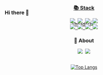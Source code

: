 ### Hi there 👋

<!--
**jeong-juyoung/jeong-juyoung** is a ✨ _special_ ✨ repository because its `README.md` (this file) appears on your GitHub profile.

Here are some ideas to get you started:


- 🔭 I’m currently working on ...
- 🌱 I’m currently learning ...
- 👯 I’m looking to collaborate on ...
- 🤔 I’m looking for help with ...
- 💬 Ask me about ...
- 📫 How to reach me: ...
- 😄 Pronouns: ...
- ⚡ Fun fact: ...
-->
<div align="center">
  <a href="#">
    
  ![header]<img src="https://capsule-render.vercel.app/api?type=wave&color=auto&height=300&section=header&text=capsule%20render&fontSize=90" />
  <h3 align="center" style="margin-top: -85px;">📚 Stack</h3>
    <p>
      <img src="https://img.shields.io/badge/C-A8B9CC?style=flat-square&logo=C&logoColor=white"/>&nbsp;
      <img src="https://img.shields.io/badge/Java-007396?style=flat-square&logo=Java&logoColor=white"/>&nbsp;
      <img src="https://img.shields.io/badge/Spring-6DB33F?style=flat-square&logo=Spring&logoColor=white"/>&nbsp;
      <img src="https://img.shields.io/badge/Oracle-F80000?style=flat-square&logo=Oracle&logoColor=white"/>
      <br> 
      <img src="https://img.shields.io/badge/HTML5-E34F26?style=flat-square&logo=HTML5&logoColor=white"/>&nbsp;
      <img src="https://img.shields.io/badge/CSS3-1572B6?style=flat-square&logo=CSS3&logoColor=white"/>&nbsp;
      <img src="https://img.shields.io/badge/JavaScript-F7DF1E?style=flat-square&logo=JavaScript&logoColor=black"/>&nbsp;
      <img src="https://img.shields.io/badge/jQuery-0769AD?style=flat-square&logo=jQuery&logoColor=white"/>
    </p>
  </a>
  
  <h3 align="center">📌 About</h3>
  <p>
    <a href="jungjuyoung1314@gmail.com"><img src="https://img.shields.io/badge/Gmail-EA4335?style=flat-square&logo=Gmail&logoColor=white"/></a>&nbsp;
    <a href="#"><img src="https://img.shields.io/badge/Notion-000000?style=flat-square&logo=Notion&logoColor=white"/></a>
    <br><br>
  </p>
  
  <a href="#">![Top Langs](https://github-readme-stats.vercel.app/api/top-langs/?username=sora-zip&layout=compact)</a>
</div>


